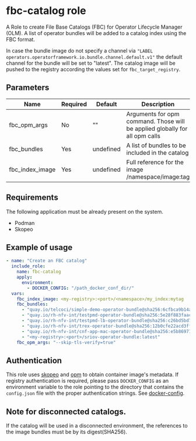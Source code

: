 # fbc-catalog role

A Role to create File Base Catalogs (FBC) for Operator Lifecycle Manager (OLM). A list of operator bundles will be added to a catalog index using the FBC format.

In case the bundle image do not specify a channel via `"LABEL operators.operatorframework.io.bundle.channel.default.v1"` the default channel for the bundle will be set to "latest". The catalog image will be pushed to the registry according the values set for `fbc_target_registry`.

## Parameters

Name                        | Required  | Default                | Description                                        |
----------------------------|-----------| -----------------------|--------------------------------------------------- |
fbc_opm_args                | No        | ""                     | Arguments for opm command. Those will be applied globally for all opm calls|
fbc_bundles                 | Yes       | undefined              | A list of bundles to be included in the catalog    |
fbc_index_image             | Yes       | undefined              | Full reference for the image <registry>/namespace/image:tag |

## Requirements

The following application must be already present on the system.

* Podman
* Skopeo

## Example of usage

```yaml
- name: "Create an FBC catalog"
  include_role:
    name: fbc-catalog
    apply:
      environment:
        - DOCKER_CONFIG: "/path_docker_conf_dir/"
  vars:
    fbc_index_image: <my-registry>:<port>/<namespace>/my_index:mytag
    fbc_bundles:
      - "quay.io/telcoci/simple-demo-operator-bundle@sha256:6cfbca9b14a51143cfc5d0d56494e7f26ad1cd3e662eedd2bcbebf207af59c86"
      - "quay.io/rh-nfv-int/testpmd-operator-bundle@sha256:5e28f883faacefa847104ebba1a1a22ee897b7576f0af6b8253c68b5c8f42815"
      - "quay.io/rh-nfv-int/testpmd-lb-operator-bundle@sha256:c26bd5bd75b3ad970597e0f628ede9d79c5417ea65de03e1a0e0752db8c3320c"
      - "quay.io/rh-nfv-int/trex-operator-bundle@sha256:12b0cfe22acd3ff4b2c2f1497e4068e06b44e0ca71d0519f131d5f4158e03e82"
      - "quay.io/rh-nfv-int/cnf-app-mac-operator-bundle@sha256:e5b8697136baa78bd1fa841c45adc3b539f8e853238ac8a33feeef67f70d3468"
      - "<my-registry>:<port>/sriov-operator-bundle:latest"
    fbc_opm_args: "--skip-tls-verify=true"
```

## Authentication

This role uses [skopeo](https://github.com/containers/skopeo) and [opm](https://github.com/operator-framework/operator-registry) to obtain container image's metadata. If registry authentication is required, please pass `DOCKER_CONFIG` as an environment variable to the role pointing to the directory that contains the `config.json` file with the proper authentication strings. See [docker-config](https://www.systutorials.com/docs/linux/man/5-docker-config-json/).

## Note for disconnected catalogs.

If the catalog will be used in a disconnected environment, the references to the image bundles must be by its digest(SHA256).
